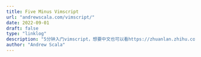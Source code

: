 ```yaml
---
title: Five Minus Vimscript
url: "andrewscala.com/vimscript/"
date: 2022-09-01
draft: false
type: "linklog"
description: "5分钟入门vimscript，想要中文也可以看https://zhuanlan.zhihu.com/p/37352209 韦易笑的翻译"
author: "Andrew Scala"
---
```

